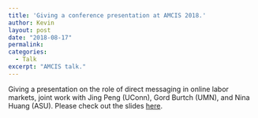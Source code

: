 ```yaml
---
title: 'Giving a conference presentation at AMCIS 2018.'
author: Kevin
layout: post
date: "2018-08-17"
permalink:
categories:
  - Talk
excerpt: "AMCIS talk."
---
```


Giving a presentation on the role of direct messaging in online labor markets, joint work with Jing Peng (UConn), Gord Burtch (UMN), and Nina Huang (ASU). Please check out the slides [here](/docs/PM-AMCIS.pptx).
